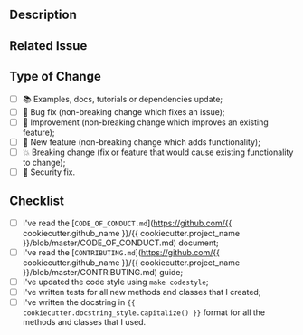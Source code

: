 ## Description

<!-- Add a more detailed description of the changes if needed. -->

## Related Issue

<!-- If your PR refers to a related issue, link it here. -->

## Type of Change

<!-- Mark with an `x` all the checkboxes that apply (like `[x]`) -->

- [ ] 📚 Examples, docs, tutorials or dependencies update;
- [ ] 🔧 Bug fix (non-breaking change which fixes an issue);
- [ ] 🥂 Improvement (non-breaking change which improves an existing feature);
- [ ] 🚀 New feature (non-breaking change which adds functionality);
- [ ] 💥 Breaking change (fix or feature that would cause existing functionality to change);
- [ ] 🔐 Security fix.

## Checklist

<!-- Mark with an `x` all the checkboxes that apply (like `[x]`) -->

- [ ] I've read the [`CODE_OF_CONDUCT.md`](https://github.com/{{ cookiecutter.github_name }}/{{ cookiecutter.project_name }}/blob/master/CODE_OF_CONDUCT.md) document;
- [ ] I've read the [`CONTRIBUTING.md`](https://github.com/{{ cookiecutter.github_name }}/{{ cookiecutter.project_name }}/blob/master/CONTRIBUTING.md) guide;
- [ ] I've updated the code style using `make codestyle`;
- [ ] I've written tests for all new methods and classes that I created;
- [ ] I've written the docstring in `{{ cookiecutter.docstring_style.capitalize() }}` format for all the methods and classes that I used.
